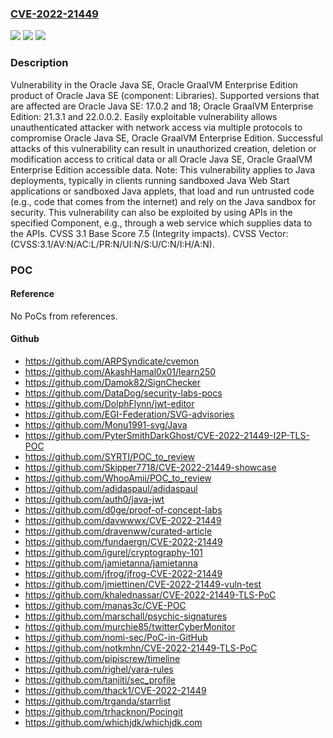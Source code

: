 ### [CVE-2022-21449](https://cve.mitre.org/cgi-bin/cvename.cgi?name=CVE-2022-21449)
![](https://img.shields.io/static/v1?label=Product&message=Java%20SE%20JDK%20and%20JRE&color=blue)
![](https://img.shields.io/static/v1?label=Version&message=%3D%20Oracle%20Java%20SE%3A17.0.2%20&color=brighgreen)
![](https://img.shields.io/static/v1?label=Vulnerability&message=Easily%20exploitable%20vulnerability%20allows%20unauthenticated%20attacker%20with%20network%20access%20via%20multiple%20protocols%20to%20compromise%20Oracle%20Java%20SE%2C%20Oracle%20GraalVM%20Enterprise%20Edition.%20%20Successful%20attacks%20of%20this%20vulnerability%20can%20result%20in%20%20unauthorized%20creation%2C%20deletion%20or%20modification%20access%20to%20critical%20data%20or%20all%20Oracle%20Java%20SE%2C%20Oracle%20GraalVM%20Enterprise%20Edition%20accessible%20data.&color=brighgreen)

### Description

Vulnerability in the Oracle Java SE, Oracle GraalVM Enterprise Edition product of Oracle Java SE (component: Libraries). Supported versions that are affected are Oracle Java SE: 17.0.2 and 18; Oracle GraalVM Enterprise Edition: 21.3.1 and 22.0.0.2. Easily exploitable vulnerability allows unauthenticated attacker with network access via multiple protocols to compromise Oracle Java SE, Oracle GraalVM Enterprise Edition. Successful attacks of this vulnerability can result in unauthorized creation, deletion or modification access to critical data or all Oracle Java SE, Oracle GraalVM Enterprise Edition accessible data. Note: This vulnerability applies to Java deployments, typically in clients running sandboxed Java Web Start applications or sandboxed Java applets, that load and run untrusted code (e.g., code that comes from the internet) and rely on the Java sandbox for security. This vulnerability can also be exploited by using APIs in the specified Component, e.g., through a web service which supplies data to the APIs. CVSS 3.1 Base Score 7.5 (Integrity impacts). CVSS Vector: (CVSS:3.1/AV:N/AC:L/PR:N/UI:N/S:U/C:N/I:H/A:N).

### POC

#### Reference
No PoCs from references.

#### Github
- https://github.com/ARPSyndicate/cvemon
- https://github.com/AkashHamal0x01/learn250
- https://github.com/Damok82/SignChecker
- https://github.com/DataDog/security-labs-pocs
- https://github.com/DolphFlynn/jwt-editor
- https://github.com/EGI-Federation/SVG-advisories
- https://github.com/Monu1991-svg/Java
- https://github.com/PyterSmithDarkGhost/CVE-2022-21449-I2P-TLS-POC
- https://github.com/SYRTI/POC_to_review
- https://github.com/Skipper7718/CVE-2022-21449-showcase
- https://github.com/WhooAmii/POC_to_review
- https://github.com/adidaspaul/adidaspaul
- https://github.com/auth0/java-jwt
- https://github.com/d0ge/proof-of-concept-labs
- https://github.com/davwwwx/CVE-2022-21449
- https://github.com/dravenww/curated-article
- https://github.com/fundaergn/CVE-2022-21449
- https://github.com/igurel/cryptography-101
- https://github.com/jamietanna/jamietanna
- https://github.com/jfrog/jfrog-CVE-2022-21449
- https://github.com/jmiettinen/CVE-2022-21449-vuln-test
- https://github.com/khalednassar/CVE-2022-21449-TLS-PoC
- https://github.com/manas3c/CVE-POC
- https://github.com/marschall/psychic-signatures
- https://github.com/murchie85/twitterCyberMonitor
- https://github.com/nomi-sec/PoC-in-GitHub
- https://github.com/notkmhn/CVE-2022-21449-TLS-PoC
- https://github.com/pipiscrew/timeline
- https://github.com/righel/yara-rules
- https://github.com/tanjiti/sec_profile
- https://github.com/thack1/CVE-2022-21449
- https://github.com/trganda/starrlist
- https://github.com/trhacknon/Pocingit
- https://github.com/whichjdk/whichjdk.com

